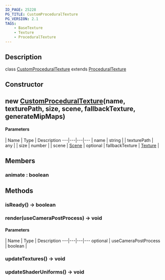 ```yaml
---
ID_PAGE: 25228
PG_TITLE: CustomProceduralTexture
PG_VERSION: 2.1
TAGS:
    - BaseTexture
    - Texture
    - ProceduralTexture
---
```

## Description

class [CustomProceduralTexture](/classes/3.1/CustomProceduralTexture) extends [ProceduralTexture](/classes/3.1/ProceduralTexture)



## Constructor

## new [CustomProceduralTexture](/classes/3.1/CustomProceduralTexture)(name, texturePath, size, scene, fallbackTexture, generateMipMaps)



#### Parameters
 | Name | Type | Description
---|---|---|---
 | name | string | 
 | texturePath | any | 
 | size | number | 
 | scene | [Scene](/classes/3.1/Scene) | 
optional | fallbackTexture | [Texture](/classes/3.1/Texture) | 
## Members

### animate : boolean



## Methods

### isReady() &rarr; boolean


### render(useCameraPostProcess) &rarr; void



#### Parameters
 | Name | Type | Description
---|---|---|---
optional | useCameraPostProcess | boolean | 

### updateTextures() &rarr; void


### updateShaderUniforms() &rarr; void


